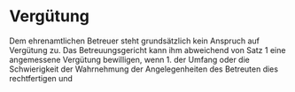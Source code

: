 # Vergütung

Dem ehrenamtlichen Betreuer steht grundsätzlich kein Anspruch auf Vergütung zu. Das Betreuungsgericht kann ihm abweichend von Satz 1 eine angemessene Vergütung bewilligen, wenn  1.
 der Umfang oder die Schwierigkeit der Wahrnehmung der Angelegenheiten des Betreuten dies rechtfertigen und